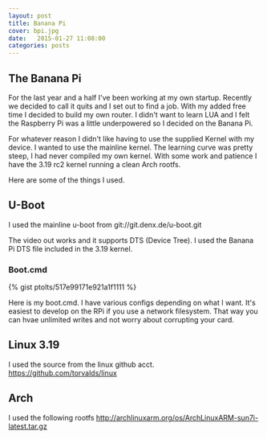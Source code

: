 ```yaml
---
layout: post
title: Banana Pi
cover: bpi.jpg
date:   2015-01-27 11:08:00
categories: posts
---
```


## The Banana Pi

For the last year and a half I've been working at my own startup. Recently we decided to call it quits and I set out to find a job. With my added free time I decided to build my own router. I didn't want to learn LUA and I felt the Raspberry Pi was a little underpowered so I decided on the Banana Pi.

For whatever reason I didn't like having to use the supplied Kernel with my device. I wanted to use the mainline kernel. The learning curve was pretty steep, I had never compiled my own kernel. With some work and patience I have the 3.19 rc2 kernel running a clean Arch rootfs.

Here are some of the things I used.

## U-Boot

I used the mainline u-boot from git://git.denx.de/u-boot.git 

The video out works and it supports DTS (Device Tree). I used the Banana Pi DTS file included in the 3.19 kernel.

### Boot.cmd

{% gist ptolts/517e99171e921a1f1111 %}

Here is my boot.cmd. I have various configs depending on what I want. It's easiest to develop on the RPi if you use a network filesystem. That way you can hvae unlimited writes and not worry about corrupting your card.

## Linux 3.19

I used the source from the linux github acct. https://github.com/torvalds/linux

## Arch

I used the following rootfs http://archlinuxarm.org/os/ArchLinuxARM-sun7i-latest.tar.gz

